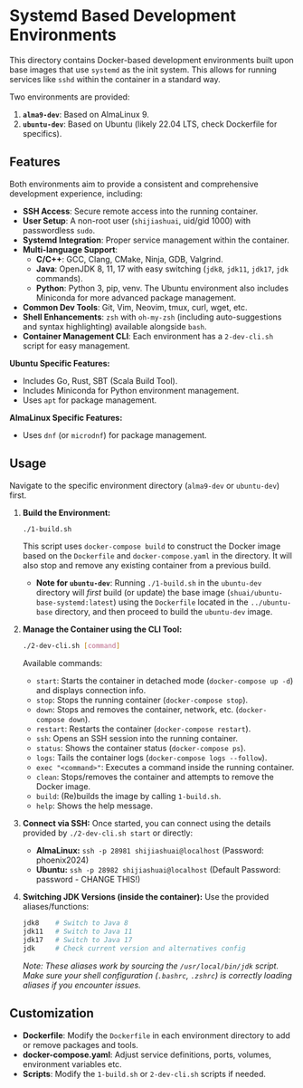 # Systemd Based Development Environments

This directory contains Docker-based development environments built upon base images that use `systemd` as the init system. This allows for running services like `sshd` within the container in a standard way.

Two environments are provided:

1.  **`alma9-dev`**: Based on AlmaLinux 9.
2.  **`ubuntu-dev`**: Based on Ubuntu (likely 22.04 LTS, check Dockerfile for specifics).

## Features

Both environments aim to provide a consistent and comprehensive development experience, including:

*   **SSH Access**: Secure remote access into the running container.
*   **User Setup**: A non-root user (`shijiashuai`, uid/gid 1000) with passwordless `sudo`.
*   **Systemd Integration**: Proper service management within the container.
*   **Multi-language Support**:
    *   **C/C++**: GCC, Clang, CMake, Ninja, GDB, Valgrind.
    *   **Java**: OpenJDK 8, 11, 17 with easy switching (`jdk8`, `jdk11`, `jdk17`, `jdk` commands).
    *   **Python**: Python 3, pip, venv. The Ubuntu environment also includes Miniconda for more advanced package management.
*   **Common Dev Tools**: Git, Vim, Neovim, tmux, curl, wget, etc.
*   **Shell Enhancements**: `zsh` with `oh-my-zsh` (including auto-suggestions and syntax highlighting) available alongside `bash`.
*   **Container Management CLI**: Each environment has a `2-dev-cli.sh` script for easy management.

**Ubuntu Specific Features:**

*   Includes Go, Rust, SBT (Scala Build Tool).
*   Includes Miniconda for Python environment management.
*   Uses `apt` for package management.

**AlmaLinux Specific Features:**

*   Uses `dnf` (or `microdnf`) for package management.

## Usage

Navigate to the specific environment directory (`alma9-dev` or `ubuntu-dev`) first.

1.  **Build the Environment:**
    ```bash
    ./1-build.sh
    ```
    This script uses `docker-compose build` to construct the Docker image based on the `Dockerfile` and `docker-compose.yaml` in the directory. It will also stop and remove any existing container from a previous build.

    *   **Note for `ubuntu-dev`**: Running `./1-build.sh` in the `ubuntu-dev` directory will *first* build (or update) the base image (`shuai/ubuntu-base-systemd:latest`) using the `Dockerfile` located in the `../ubuntu-base` directory, and then proceed to build the `ubuntu-dev` image.

2.  **Manage the Container using the CLI Tool:**
    ```bash
    ./2-dev-cli.sh [command]
    ```
    Available commands:
    *   `start`: Starts the container in detached mode (`docker-compose up -d`) and displays connection info.
    *   `stop`: Stops the running container (`docker-compose stop`).
    *   `down`: Stops and removes the container, network, etc. (`docker-compose down`).
    *   `restart`: Restarts the container (`docker-compose restart`).
    *   `ssh`: Opens an SSH session into the running container.
    *   `status`: Shows the container status (`docker-compose ps`).
    *   `logs`: Tails the container logs (`docker-compose logs --follow`).
    *   `exec "<command>"`: Executes a command inside the running container.
    *   `clean`: Stops/removes the container and attempts to remove the Docker image.
    *   `build`: (Re)builds the image by calling `1-build.sh`.
    *   `help`: Shows the help message.

3.  **Connect via SSH:**
    Once started, you can connect using the details provided by `./2-dev-cli.sh start` or directly:
    *   **AlmaLinux:** `ssh -p 28981 shijiashuai@localhost` (Password: phoenix2024)
    *   **Ubuntu:** `ssh -p 28982 shijiashuai@localhost` (Default Password: password - CHANGE THIS!)

4.  **Switching JDK Versions (inside the container):**
    Use the provided aliases/functions:
    ```bash
    jdk8    # Switch to Java 8
    jdk11   # Switch to Java 11
    jdk17   # Switch to Java 17
    jdk     # Check current version and alternatives config
    ```
    *Note: These aliases work by sourcing the `/usr/local/bin/jdk` script. Make sure your shell configuration (`.bashrc`, `.zshrc`) is correctly loading aliases if you encounter issues.* 

## Customization

*   **Dockerfile**: Modify the `Dockerfile` in each environment directory to add or remove packages and tools.
*   **docker-compose.yaml**: Adjust service definitions, ports, volumes, environment variables etc.
*   **Scripts**: Modify the `1-build.sh` or `2-dev-cli.sh` scripts if needed. 